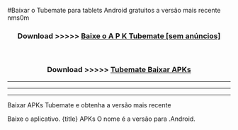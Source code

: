 #Baixar o Tubemate   para tablets Android gratuitos a versão mais recente nms0m


<div align="center">
<h3>Download >>>>> <a href="https://pt-web.web.app/?pt= Tubemate ">Baixe o A P K Tubemate  [sem anúncios]</a></h3><br>

<h3>Download >>>>> <a href="https://pt-web.web.app/?pt= Tubemate ">Tubemate  Baixar APKs</a></h3>
</div>

----------------------------------------------------------

----------------------------------------------------------

----------------------------------------------------------

Baixar APKs Tubemate  e obtenha a versão mais recente

Baixe o aplicativo. {title} APKs O nome é a versão para .Android.


